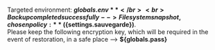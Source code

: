 <br>Targeted environment: **${globals.env}** </br>
<br>Backup completed successfully --> Filesystem snapshot, chosen policy: **(${settings.sauvegarde})**.</br>
Please keep the following encryption key, which will be required in the event of restoration, in a safe place —> **${globals.pass}**
